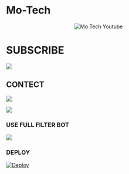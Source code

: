 # Mo-Tech

<p align="center">
<img src="https://telegra.ph/file/99f34c15f9a1d86986fac.jpg" alt="Mo Tech Youtube">

#  SUBSCRIBE

<a href="https://youtube.com/channel/UCmGBpXoM-OEm-FacOccVKgQ"><img src="https://img.shields.io/badge/SUBSCRIBE%20MY-CHANNEL-red.svg?logo=Youtube"></a>

## CONTECT

<a href="https://www.instagram.com/motech._"><img src="https://img.shields.io/badge/FOLLOW%20ON-INSTAGRAM-red.svg?logo=INSTAGRAM"></a>


<a href="https://telegram.dog/Game_God_77"><img src="https://img.shields.io/badge/FOLLOW%20ON-TELEGRAM-red.svg?logo=TELEGRAM"></a>


### USE FULL FILTER BOT

<a href="https://telegram.dog/Filters_Ro_Bot"><img src="https://img.shields.io/badge/USE%20FULL-BOT-red.svg?logo=TELEGRAM"></a>

### DEPLOY

[![Deploy](https://www.herokucdn.com/deploy/button.svg)](https://heroku.com/deploy?template=https://qwertyclass/Muhammad)
